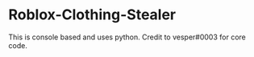 # Roblox-Clothing-Stealer
This is console based and uses python. Credit to vesper#0003 for core code.
